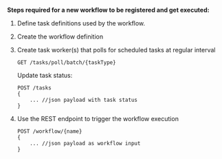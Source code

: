 **Steps required for a new workflow to be registered and get executed:**

1. Define task definitions used by the workflow.
2. Create the workflow definition
3. Create task worker(s) that polls for scheduled tasks at regular interval
	
	```
	GET /tasks/poll/batch/{taskType}
	```
	
	Update task status:
	```
	POST /tasks
	{
		... //json payload with task status
	}
	```
	
4. Use the REST endpoint to trigger the workflow execution

	```
	POST /workflow/{name}
	{
		... //json payload as workflow input
	}
	```